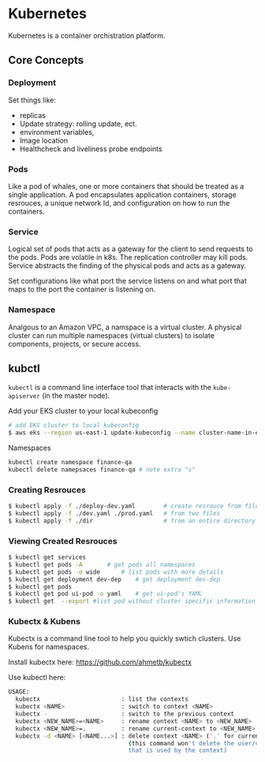 # Kubernetes

Kubernetes is a container orchistration platform.

## Core Concepts

### Deployment

Set things like:

- replicas
- Update strategy: rolling update, ect.
- environment variables,
- Image location
- Healthcheck and liveliness probe endpoints

### Pods

Like a pod of whales, one or more containers that should be treated as a single application. A pod encapsulates application containers, storage resrouces, a unique network Id, and configuration on how to run the containers.

### Service

Logical set of pods that acts as a gateway for the client to send requests to the pods. Pods are volatile in k8s. The replication controller may kill pods. Service abstracts the finding of the physical pods and acts as a gateway.

Set configurations like what port the service listens on and what port that maps to the port the container is listening on.

### Namespace

Analgous to an Amazon VPC, a namspace is a virtual cluster. A physical cluster can run multiple namespaces (virtual clusters) to isolate components, projects, or secure access.

## kubctl

`kubectl` is a command line interface tool that interacts with the `kube-apiserver` (in the master node).

Add your EKS cluster to your local kubeconfig

```bash
# add EKS cluster to local kubeconfig
$ aws eks --region us-east-1 update-kubeconfig --name cluster-name-in-eks-ce548264
```

Namespaces

```bash
kubectl create namespace finance-qa
kubectl delete namepsaces finance-qa # note extra "s"
```

### Creating Resrouces

```bash
$ kubectl apply -f ./deploy-dev.yaml        # create resrouce from file
$ kubectl apply -f ./dev.yaml ./prod.yaml   # from two files
$ kubectl apply -f ./dir                    # from an entire directory

```

### Viewing Created Resrouces

```bash
$ kubectl get services
$ kubectl get pods -A       # get pods all namespaces
$ kubectl get pods -o wide      # list pods with more details
$ kubectl get deployment dev-dep    # get deployment dev-dep
$ kubectl get pods
$ kubectl get pod ui-pod -o yaml    # get ui-pod's YAML
$ kubectl get  --export #list pod without cluster specific information

```

### Kubectx & Kubens

Kubectx is a command line tool to help you quickly swtich clusters. Use Kubens for namespaces.

Install kubectx here: https://github.com/ahmetb/kubectx

Use kubectl here:

```bash
USAGE:
  kubectx                       : list the contexts
  kubectx <NAME>                : switch to context <NAME>
  kubectx -                     : switch to the previous context
  kubectx <NEW_NAME>=<NAME>     : rename context <NAME> to <NEW_NAME>
  kubectx <NEW_NAME>=.          : rename current-context to <NEW_NAME>
  kubectx -d <NAME> [<NAME...>] : delete context <NAME> ('.' for current-context)
                                  (this command won't delete the user/cluster entry
                                  that is used by the context)
```
